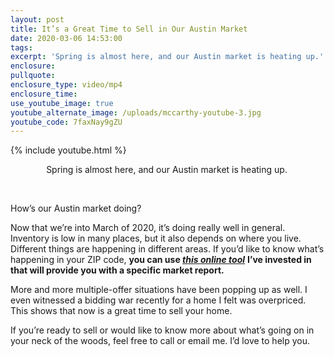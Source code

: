 ```yaml
---
layout: post
title: It’s a Great Time to Sell in Our Austin Market
date: 2020-03-06 14:53:00
tags:
excerpt: 'Spring is almost here, and our Austin market is heating up.'
enclosure:
pullquote:
enclosure_type: video/mp4
enclosure_time:
use_youtube_image: true
youtube_alternate_image: /uploads/mccarthy-youtube-3.jpg
youtube_code: 7faxNay9gZU
---
```


{% include youtube.html %}

<center>Spring is almost here, and our Austin market is heating up.&nbsp;</center>

&nbsp;

How’s our Austin market doing?&nbsp;

Now that we’re into March of 2020, it’s doing really well in general. Inventory is low in many places, but it also depends on where you live. Different things are happening in different areas. If you’d like to know what’s happening in your ZIP code, **you can use&nbsp;**<u><em><a href="https://altos.re/r/6dc6975?fbrefresh=true"><strong>this online tool</strong></a></em></u> **I’ve invested in that will provide you with a specific market report.**&nbsp;

More and more multiple-offer situations have been popping up as well. I even witnessed a bidding war recently for a home I felt was overpriced. This shows that now is a great time to sell your home.&nbsp;

If you’re ready to sell or would like to know more about what’s going on in your neck of the woods, feel free to call or email me. I’d love to help you.&nbsp;

&nbsp;